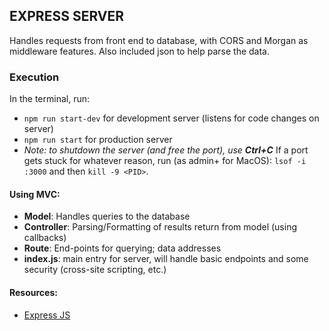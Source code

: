 ## EXPRESS SERVER
Handles requests from front end to database, with CORS and Morgan as middleware features. Also included json to help parse the data. 

### Execution
In the terminal, run:
- `npm run start-dev` for development server (listens for code changes on server)
- `npm run start` for production server
- *Note: to shutdown the server (and free the port), use **Ctrl+C***
If a port gets stuck for whatever reason, run (as admin+ for MacOS): `lsof -i :3000` and then `kill -9 <PID>`.

#### Using MVC:
  - **Model**: Handles queries to the database
  - **Controller**: Parsing/Formatting of results return from model (using callbacks)
  - **Route**: End-points for querying; data addresses
  - **index.js**: main entry for server, will handle basic endpoints and some security (cross-site scripting, etc.) 

#### Resources:
- [Express JS](https://expressjs.com/)